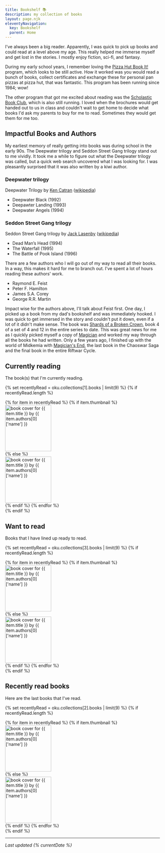 ```yaml
---
title: Bookshelf 📚
description: my collection of books
layout: page.njk
eleventyNavigation:
  key: Bookshelf
  parent: Home
---
```


I've always been a big reader. Apparently, I was quick to pick up books and could read at a level above my age. This really helped me immerse myself and get lost in the stories. I mostly enjoy fiction, sci-fi, and fantasy.

During my early school years, I remember loving the [Pizza Hut Book It!](https://www.bookitprogram.com/) program, which looks to be still active. How it worked was you would read a bunch of books, collect certificates and exchange these for personal pan pizzas at pizza hut, that was fantastic. This program has been running since 1984; wow!

The other program that got me excited about reading was the [Scholastic Book Club](https://www.scholastic.co.nz/schools/book-club/), which is also still running. I loved when the brochures would get handed out to us in class and couldn't wait to get home to decide what books I'd ask my parents to buy for me to read. Sometimes they would get them for me too.

## Impactful Books and Authors

My earliest memory of really getting into books was during school in the early 90s. The Deepwater trilogy and Seddon Street Gang trilogy stand out to me vividly. It took me a while to figure out what the Deepwater trilogy was called, but a quick web search uncovered what I was looking for. I was pleasantly surprised that it was also written by a kiwi author.

### Deepwater trilogy
Deepwater Trilogy by [Ken Catran](https://www.read-nz.org/writer/catran-ken/) ([wikipedia](https://en.wikipedia.org/wiki/Deepwater_trilogy))
- Deepwater Black (1992)
- Deepawter Landing (1993)
- Deepwater Angels (1994)

### Seddon Street Gang trilogy
Seddon Street Gang trilogy by [Jack Lasenby](https://www.read-nz.org/writer/lasenby-jack/) ([wikipedia](https://en.wikipedia.org/wiki/Jack_Lasenby))
- Dead Man’s Head (1994)
- The Waterfall (1995)
- The Battle of Pook Island (1996)

There are a few authors who I will go out of my way to read all their books. In a way, this makes it hard for me to branch out. I've spent a lot of hours reading these authors' work.

- Raymond E. Feist
- Peter F. Hamilton
- James S.A. Corey
- George R.R. Martin

Impact wise for the authors above, I'll talk about Feist first. One day, I picked up a book from my dad's bookshelf and was immediately hooked. I was quick to get immersed in the story and couldn't put it down, even if a lot of it didn't make sense. The book was [Shards of a Broken Crown](https://en.wikipedia.org/wiki/Shards_of_a_Broken_Crown), book 4 of a set of 4 and 12 in the entire series to date. This was great news for me as I quickly picked myself a copy of [Magician](https://en.wikipedia.org/wiki/Magician_(Feist_novel)) and worked my way through all the books he had written. Only a few years ago, I finished up with the world of Midkemia with [Magician's End](https://en.wikipedia.org/wiki/Magician%27s_End), the last book in the Chaoswar Saga and the final book in the entire Riftwar Cycle.

## Currently reading

The book(s) that I'm currently reading.

{% set recentlyRead = oku.collections[1].books | limit(9) %}
{% if recentlyRead.length %}
<div class="flex-grid">
{% for item in recentlyRead %}
{% if item.thumbnail %}
<div class="flex-grid__cell">
<a href="https://oku.club/book/{{ item.slug }}">
<img src="{{ item.thumbnail }}" alt="book cover for {{ item.title }} by {{ item.authors[0]['name'] }}" width="150px">
</a>
</div>
{% else %}
<div class="flex-grid__cell">
<a href="https://oku.club/book/{{ item.slug }}">
<img src="../img/generic-cover.png" alt="book cover for {{ item.title }} by {{ item.authors[0]['name'] }}" width="150px">
</a>
</div>
{% endif %}
{% endfor %}
</div>
{% endif %}

## Want to read

Books that I have lined up ready to read.

{% set recentlyRead = oku.collections[3].books | limit(9) %}
{% if recentlyRead.length %}
<div class="flex-grid">
{% for item in recentlyRead %}
{% if item.thumbnail %}
<div class="flex-grid__cell">
<a href="https://oku.club/book/{{ item.slug }}">
<img src="{{ item.thumbnail }}" alt="book cover for {{ item.title }} by {{ item.authors[0]['name'] }}" width="150px">
</a>
</div>
{% else %}
<div class="flex-grid__cell">
<a href="https://oku.club/book/{{ item.slug }}">
<img src="../img/generic-cover.png" alt="book cover for {{ item.title }} by {{ item.authors[0]['name'] }}" width="150px">
</a>
</div>
{% endif %}
{% endfor %}
</div>
{% endif %}

## Recently read books

Here are the last books that I've read.

{% set recentlyRead = oku.collections[2].books | limit(9) %}
{% if recentlyRead.length %}
<div class="flex-grid">
{% for item in recentlyRead %}
{% if item.thumbnail %}
<div class="flex-grid__cell">
<a href="https://oku.club/book/{{ item.slug }}">
<img src="{{ item.thumbnail }}" alt="book cover for {{ item.title }} by {{ item.authors[0]['name'] }}" width="150px">
</a>
</div>
{% else %}
<div class="flex-grid__cell">
<a href="https://oku.club/book/{{ item.slug }}">
<img src="../img/generic-cover.png" alt="book cover for {{ item.title }} by {{ item.authors[0]['name'] }}" width="150px">
</a>
</div>
{% endif %}
{% endfor %}
</div>
{% endif %}

---
_Last updated {% currentDate %}_